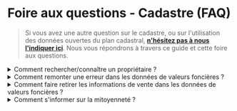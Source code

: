 # Foire aux questions - Cadastre (FAQ)

> Si vous avez une autre question sur le cadastre, ou sur l'utilisation des données ouvertes du plan cadastral, [**n'hésitez pas à nous l'indiquer ici**](https://tally.so/r/wgdoJl). Nous vous répondrons à travers ce guide et cette foire aux questions.

<details>

<summary>Comment rechercher/connaître un propriétaire ?</summary>

Nous ne disposons pas d'informations sur les propriétaires actuels ou anciens. De ce fait, nous ne pouvons pas les communiquer. Il vous est possible de demander ces informations.
1. Si vous êtes une collectivité, vous pouvez [vous adresser au Service de Publicité Foncière (SPF) dont dépend votre collectivité](http://www2.impots.gouv.fr/contacts/spf/index.htm).
2. Si vous êtes un particulier :
   - Si vous souhaitez connaître le propriétaire d'un bien, vous pouvez obtenir cette information en demandant un extrait de propriété (payant). Les démarches sont indiquées [ici](https://www.service-public.fr/particuliers/vosdroits/F17759).
   - Si vous êtes propriétaire et que vous cherchez certaines informations relatives à votre bien, que vous devez demander des modifications ou chercher des informations sur la mitoyenneté sur le plan ou un droit de passage, il est recommandé de [vous adresser aux impôts en passant par votre espace sécurisé](https://impots.gouv.fr). 

</details>

<details>

<summary>Comment remonter une erreur dans les données de valeurs foncières ?</summary>

Merci de lire [la partie Questions fréquentes à ce propos](https://app.dvf.etalab.gouv.fr/faq.html). Si l'information vous paraît toujours erronnée, veuillez contacter le bureau CL2A de la DGFiP à l'adresse suivante : bureau.cl2a-dvf@dgfip.finances.gouv.fr.

</details>

<details>

<summary>Comment faire retirer les informations de vente dans les données de valeurs foncières ?</summary>

Merci de lire la partie [Cadre réglementaire de la publication de ces informations](https://app.dvf.etalab.gouv.fr/faq.html).

</details>

<details>

<summary>Comment s'informer sur la mitoyenneté ?</summary>

Nous vous invitons à consulter [cette page]. Vous pouvez également consulter le plan avec figuré sur [cadastre.gouv.fr](https://www.cadastre.gouv.fr/). 

</details>
